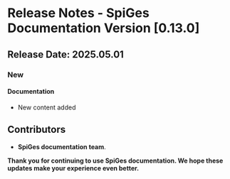 # Release Notes - SpiGes Documentation Version [0.13.0]

## Release Date: 2025.05.01

### New

#### Documentation

- New content added

## Contributors

- **SpiGes documentation team**.

**Thank you for continuing to use SpiGes documentation. We hope these updates make your experience even better.**
